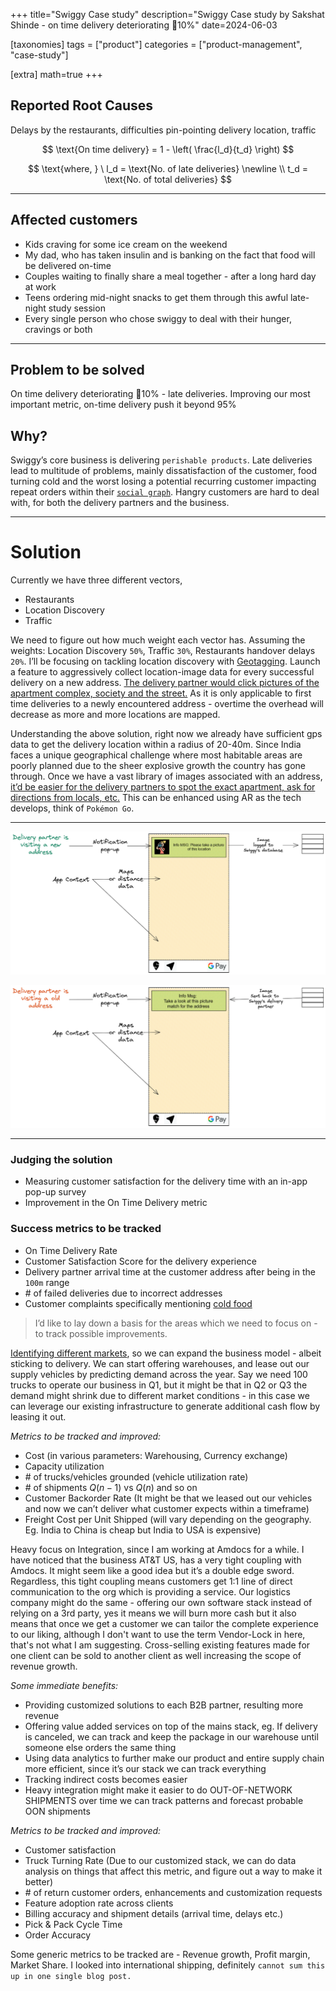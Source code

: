 +++
title="Swiggy Case study"
description="Swiggy Case study by Sakshat Shinde - on time delivery deteriorating 🔻10%"
date=2024-06-03

[taxonomies]
tags = ["product"]
categories = ["product-management", "case-study"]

[extra]
math=true 
+++

## Reported Root Causes

Delays by the restaurants, difficulties pin-pointing delivery location, traffic

$$
\text{On time delivery} = 1 - \left( \frac{l_d}{t_d} \right)
$$

$$
\text{where, } \  l_d = \text{No. of late deliveries} \newline \\ t_d = \text{No. of total deliveries}
$$

---

## Affected customers
- Kids craving for some ice cream on the weekend
- My dad, who has taken insulin and is banking on the fact that food will be delivered on-time
- Couples waiting to finally share a meal together - after a long hard day at work
- Teens ordering mid-night snacks to get them through this awful late-night study session
- Every single person who chose swiggy to deal with their hunger, cravings or both

---

## Problem to be solved
On time delivery deteriorating 🔻10% - late deliveries. Improving our most important metric, on-time delivery push it beyond 95%

## Why?
Swiggy’s core business is delivering `perishable products`. Late deliveries lead to multitude of problems, mainly dissatisfaction of the customer, food turning cold and the worst losing a potential recurring customer impacting repeat orders within their [`social graph`](https://hbr.org/2015/02/the-rise-of-social-graphs-for-businesses). Hangry customers are hard to deal with, for both the delivery partners and the business.

---

# Solution
Currently we have three different vectors, 
- Restaurants
- Location Discovery 
- Traffic

We need to figure out how much weight each vector has. Assuming the weights: Location Discovery `50%`, Traffic `30%`, Restaurants handover delays `20%`. I’ll be focusing on tackling location discovery with [Geotagging](https://en.wikipedia.org/wiki/Geotagging). Launch a feature to aggressively collect location-image data for every successful delivery on a new address. <u>The delivery partner would click pictures of the apartment complex, society and the street.</u> As it is only applicable to first time deliveries to a newly encountered address - overtime the overhead will decrease as more and more locations are mapped.

Understanding the above solution, right now we already have sufficient gps data to get the delivery location within a radius of 20-40m. Since India faces a unique geographical challenge where most habitable areas are poorly planned due to the sheer explosive growth the country has gone through. Once we have a vast library of images associated with an address, <u>it’d be easier for the delivery partners to spot the exact apartment, ask for directions from locals, etc.</u> This can be enhanced using AR as the tech develops, think of `Pokémon Go`.

---

![ui_1](image-2.png)

![ui_2](image-3.png)

---

### Judging the solution
- Measuring customer satisfaction for the delivery time with an in-app pop-up survey
- Improvement in the On Time Delivery metric

### Success metrics to be tracked
- On Time Delivery Rate
- Customer Satisfaction Score for the delivery experience
- Delivery partner arrival time at the customer address after being in the `100m` range
- \# of failed deliveries due to incorrect addresses
- Customer complaints specifically mentioning <u>cold food</u>

> I’d like to lay down a basis for the areas which we need to focus on - to track possible improvements.

<u>Identifying different markets</u>, so we can expand the business model - albeit sticking to delivery. We can start offering warehouses, and lease out our supply vehicles by predicting demand across the year. Say we need 100 trucks to operate our business in Q1, but it might be that in Q2 or Q3 the demand might shrink due to different market conditions - in this case we can leverage our existing infrastructure to generate additional cash flow by leasing it out.

*Metrics to be tracked and improved:*
- Cost (in various parameters: Warehousing, Currency exchange)
- Capacity utilization
- \# of trucks/vehicles grounded (vehicle utilization rate)
- \# of shipments $Q(n-1)$ vs $Q(n)$ and so on
- Customer Backorder Rate (It might be that we leased out our vehicles and now we can’t deliver what customer expects within a timeframe)
- Freight Cost per Unit Shipped (will vary depending on the geography. Eg. India to China is cheap but India to USA is expensive)

Heavy focus on Integration, since I am working at Amdocs for a while. I have noticed that the business AT&T US, has a very tight coupling with Amdocs. It might seem like a good idea but it’s a double edge sword. Regardless, this tight coupling means customers get 1:1 line of direct communication to the org which is providing a service. Our logistics company might do the same - offering our own software stack instead of relying on a 3rd party, yes it means we will burn more cash but it also means that once we get a customer we can tailor the complete experience to our liking, although I don't want to use the term Vendor-Lock in here, that's not what I am suggesting. Cross-selling existing features made for one client can be sold to another client as well increasing the scope of revenue growth.

*Some immediate benefits:*
- Providing customized solutions to each B2B partner, resulting more revenue
- Offering value added services on top of the mains stack, eg. If delivery is canceled, we can track and keep the package in our warehouse until someone else orders the same thing
- Using data analytics to further make our product and entire supply chain more efficient, since it’s our stack we can track everything
- Tracking indirect costs becomes easier
- Heavy integration might make it easier to do OUT-OF-NETWORK SHIPMENTS over time we can track patterns and forecast probable OON shipments

*Metrics to be tracked and improved:*
- Customer satisfaction
- Truck Turning Rate (Due to our customized stack, we can do data analysis on things that affect this metric, and figure out a way to make it better)
- \# of return customer orders, enhancements and customization requests
- Feature adoption rate across clients
- Billing accuracy and shipment details (arrival time, delays etc.)
- Pick & Pack Cycle Time
- Order Accuracy

Some generic metrics to be tracked are - Revenue growth, Profit margin, Market Share. I looked into international shipping, definitely `cannot sum this up in one single blog post.`
